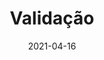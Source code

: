 ---
title: Validação
excerpt: Validação das atividades já desenvolvidas de acordo com os seus requisitos.
date: 2021-04-16
icon:
  type: fa
  name: fa-check fa-fw
color: red
sections:
    - /validacao/informal
    - /validacao/prototipo
---